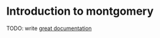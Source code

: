 # Introduction to montgomery

TODO: write [great documentation](http://jacobian.org/writing/great-documentation/what-to-write/)
